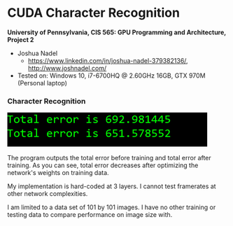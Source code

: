 CUDA Character Recognition
======================

**University of Pennsylvania, CIS 565: GPU Programming and Architecture, Project 2**

* Joshua Nadel
  * https://www.linkedin.com/in/joshua-nadel-379382136/, http://www.joshnadel.com/
* Tested on: Windows 10, i7-6700HQ @ 2.60GHz 16GB, GTX 970M (Personal laptop)

### Character Recognition

![](img/output.png)

The program outputs the total error before training and total error after training. As you can see, total error decreases after optimizing the network's weights on training data.

My implementation is hard-coded at 3 layers. I cannot test framerates at other network complexities.

I am limited to a data set of 101 by 101 images. I have no other training or testing data to compare performance on image size with.

